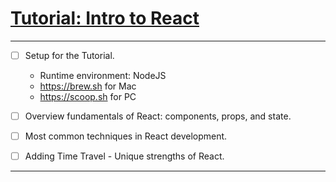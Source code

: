 # [Tutorial: Intro to React](https://reactjs.org/tutorial/tutorial.html)

---

- [ ] Setup for the Tutorial.
  - Runtime environment: NodeJS
  - https://brew.sh for Mac
  - https://scoop.sh for PC
  
- [ ] Overview fundamentals of React: components, props, and state.
- [ ] Most common techniques in React development.
- [ ] Adding Time Travel - Unique strengths of React.

---

